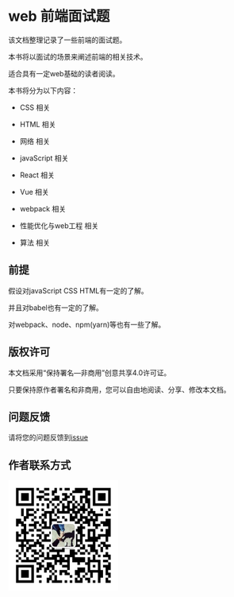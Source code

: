 # web 前端面试题

该文档整理记录了一些前端的面试题。

本书将以面试的场景来阐述前端的相关技术。

适合具有一定web基础的读者阅读。

本书将分为以下内容：

  * CSS 相关

  * HTML 相关

  * 网络 相关

  * javaScript 相关

  * React 相关

  * Vue  相关

  * webpack 相关

  * 性能优化与web工程 相关

  * 算法 相关

## 前提

  假设对javaScript CSS HTML有一定的了解。
  
  并且对babel也有一定的了解。

  对webpack、node、npm(yarn)等也有一些了解。

## 版权许可

  本文档采用“保持署名—非商用”创意共享4.0许可证。

  只要保持原作者署名和非商用，您可以自由地阅读、分享、修改本文档。

## 问题反馈

  请将您的问题反馈到[issue](https://github.com/xuqiang1227/web-interview/issues/new)

## 作者联系方式

  ![](./images/xiaoyi.png)